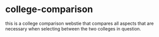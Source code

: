# college-comparison
this is a college comparison webstie that compares all aspects that are necessary when selecting between the two colleges in question.
